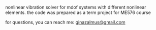 nonlinear vibration solver for mdof systems with different nonlinear elements. the code was prepared as a term project for ME576 course

for questions, you can reach me: ginazalmus@gmail.com
